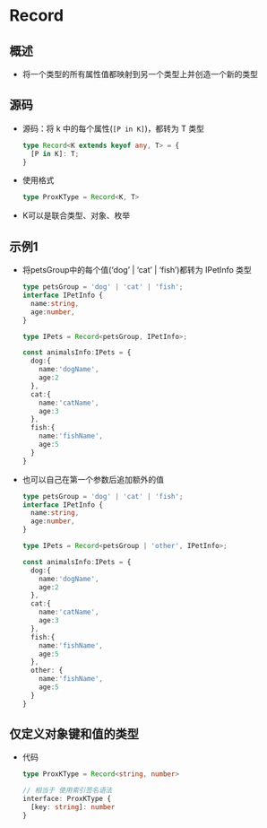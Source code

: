 # Record

## 概述

  - 将一个类型的所有属性值都映射到另一个类型上并创造一个新的类型

## 源码

  - 源码：将 k 中的每个属性(`[P in K]`)，都转为 T 类型

    ```typescript
    type Record<K extends keyof any, T> = {
      [P in K]: T;
    }

    ```

  - 使用格式

    ```typescript
    type ProxKType = Record<K, T>
    ```

  - K可以是联合类型、对象、枚举

## 示例1

  - 将petsGroup中的每个值(‘dog’ | ‘cat’ | ‘fish’)都转为 IPetInfo 类型

    ```typescript
    type petsGroup = 'dog' | 'cat' | 'fish';
    interface IPetInfo {
      name:string,
      age:number,
    }

    type IPets = Record<petsGroup, IPetInfo>;

    const animalsInfo:IPets = {
      dog:{
        name:'dogName',
        age:2
      },
      cat:{
        name:'catName',
        age:3
      },
      fish:{
        name:'fishName',
        age:5
      }
    }
    ```

  - 也可以自己在第一个参数后追加额外的值

    ```typescript
    type petsGroup = 'dog' | 'cat' | 'fish';
    interface IPetInfo {
      name:string,
      age:number,
    }

    type IPets = Record<petsGroup | 'other', IPetInfo>;

    const animalsInfo:IPets = {
      dog:{
        name:'dogName',
        age:2
      },
      cat:{
        name:'catName',
        age:3
      },
      fish:{
        name:'fishName',
        age:5
      },
      other: {
        name:'fishName',
        age:5
      }
    }
    ```

## 仅定义对象键和值的类型

  - 代码

    ```typescript
    type ProxKType = Record<string, number>

    // 相当于 使用索引签名语法
    interface: ProxKType {
      [key: string]: number
    }


    ```

